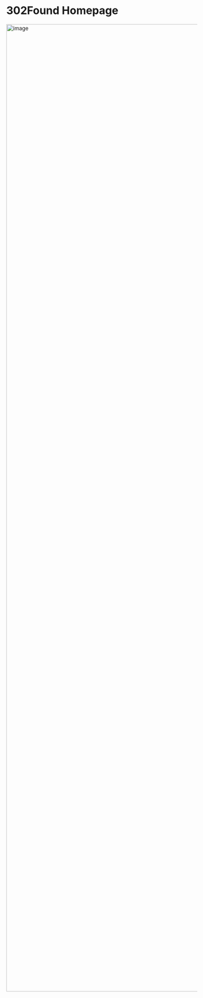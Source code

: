 # 302Found Homepage

<img width="2688" height="2545" alt="image" src="https://github.com/user-attachments/assets/332b00bb-2500-411e-b4c0-80b6ffd7a1a2" />
